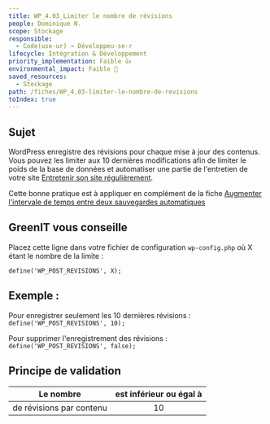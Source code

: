 ```yaml
---
title: WP_4.03_Limiter le nombre de révisions
people: Dominique N.
scope: Stockage
responsible:
  - Code(use·ur) → Développeu·se·r
lifecycle: Intégration & Développement
priority_implementation: Faible 👍
environmental_impact: Faible 🌱
saved_resources:
  - Stockage
path: /fiches/WP_4.03-limiter-le-nombre-de-revisions
toIndex: true
---
```


## Sujet

WordPress enregistre des révisions pour chaque mise à jour des contenus. Vous pouvez les limiter aux 10 dernières modifications afin de limiter le poids de la base de données et automatiser une partie de l'entretien de votre site [Entretenir son site régulièrement](./01.%20Entretenir%20son%20site%20régulièrement.md).

Cette bonne pratique est à appliquer en complément de la fiche [Augmenter l'intervale de temps entre deux sauvegardes automatiques](./14.%20Augmenter%20l'intervale%20de%20temps%20entre%20deux%20sauvegardes%20automatiques.md)

## GreenIT vous conseille

Placez cette ligne dans votre fichier de configuration `wp-config.php` où X étant le nombre de la limite :

`define('WP_POST_REVISIONS', X);`

## Exemple :

Pour enregistrer seulement les 10 dernières révisions :
`define('WP_POST_REVISIONS', 10);`

Pour supprimer l'enregistrement des révisions :
`define('WP_POST_REVISIONS', false);`

## Principe de validation

| Le nombre                | est inférieur ou égal à |
| ------------------------ | :---------------------: |
| de révisions par contenu |           10            |
